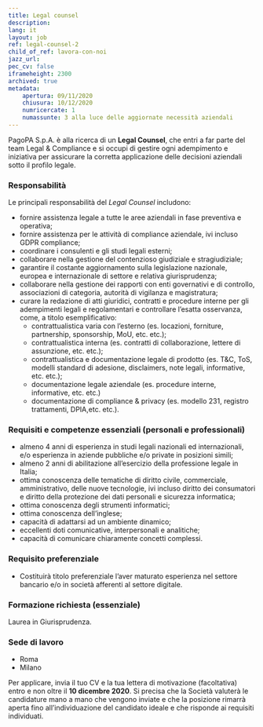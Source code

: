 ```yaml
---
title: Legal counsel
description:
lang: it
layout: job
ref: legal-counsel-2
child_of_ref: lavora-con-noi
jazz_url: 
pec_cv: false
iframeheight: 2300
archived: true
metadata:
    apertura: 09/11/2020
    chiusura: 10/12/2020
    numricercate: 1
    numassunte: 3 alla luce delle aggiornate necessità aziendali
---
```


PagoPA S.p.A. è alla ricerca di un **Legal Counsel**, che entri a far parte del team Legal & Compliance e si occupi di gestire ogni adempimento e iniziativa per assicurare la corretta applicazione delle decisioni aziendali sotto il profilo legale.


### Responsabilità
Le principali responsabilità del _Legal Counsel_ includono:
- fornire assistenza legale a tutte le aree aziendali in fase preventiva e operativa;
- fornire assistenza per le attività di compliance aziendale, ivi incluso GDPR compliance;
- coordinare i consulenti e gli studi legali esterni;
- collaborare nella gestione del contenzioso giudiziale e stragiudiziale; 
- garantire il costante aggiornamento sulla legislazione nazionale, europea e internazionale di settore e relativa giurisprudenza; 
- collaborare nella gestione dei rapporti con enti governativi e di controllo, associazioni di categoria, autorità di vigilanza e magistratura;
- curare la redazione di atti giuridici, contratti e procedure interne per gli adempimenti legali e regolamentari e controllare l’esatta osservanza, come, a titolo esemplificativo:
    - contrattualistica varia con l’esterno (es. locazioni, forniture, partnership, sponsorship, MoU, etc. etc.);
    - contrattualistica interna (es. contratti di collaborazione, lettere di assunzione, etc. etc.);
    - contrattualistica e documentazione legale di prodotto (es. T&C, ToS, modelli standard di adesione, disclaimers, note legali, informative, etc. etc.);
    - documentazione legale aziendale (es. procedure interne, informative, etc. etc.)
    - documentazione di compliance & privacy (es. modello 231, registro trattamenti, DPIA,etc. etc.).


### Requisiti e competenze essenziali (personali e professionali)
- almeno 4 anni di esperienza in studi legali nazionali ed internazionali, e/o esperienza in aziende pubbliche e/o private in posizioni simili;
- almeno 2 anni di abilitazione all’esercizio della professione legale in Italia;
- ottima conoscenza delle tematiche di diritto civile, commerciale, amministrativo, delle nuove tecnologie, ivi incluso diritto dei consumatori e diritto della protezione dei dati personali e sicurezza informatica;
- ottima conoscenza degli strumenti informatici;
- ottima conoscenza dell’inglese;
- capacità di adattarsi ad un ambiente dinamico;
- eccellenti doti comunicative, interpersonali e analitiche;
- capacità di comunicare chiaramente concetti complessi.


### Requisito preferenziale
- Costituirà titolo preferenziale l’aver maturato esperienza nel settore bancario e/o in società afferenti al settore digitale.

### Formazione richiesta (essenziale)
Laurea in Giurisprudenza. 


### Sede di lavoro
- Roma
- Milano

Per applicare, invia il tuo CV e la tua lettera di motivazione (facoltativa) entro e non oltre il **10 dicembre 2020**. Si precisa che la Società valuterà le candidature mano a mano che vengono inviate e che la posizione rimarrà aperta fino all’individuazione del candidato ideale e che risponde ai requisiti individuati.

